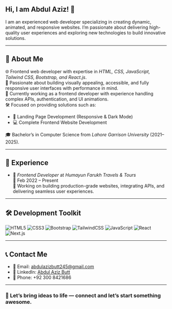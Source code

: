 ## Hi, I am Abdul Aziz! 👋

I am an experienced web developer specializing in creating dynamic, animated, and responsive websites. I’m passionate about delivering high-quality user experiences and exploring new technologies to build innovative solutions.

---

## 🚀 About Me

🌐 Frontend web developer with expertise in *HTML, CSS, JavaScript, Tailwind CSS, Bootstrap, and React.js*.  
🎯 Passionate about building visually appealing, accessible, and fully responsive user interfaces with performance in mind.  
💼 Currently working as a frontend developer with experience handling complex APIs, authentication, and UI animations.  
🛠 Focused on providing solutions such as:
- 📱 Landing Page Development (Responsive & Dark Mode)  
- 💻 Complete Frontend Website Development  

🎓 Bachelor’s in Computer Science from *Lahore Garrison University* (2021–2025).

---

## 💼 Experience

- 🏢 *Frontend Developer* at *Humayun Farukh Travels & Tours*  
  📆 Feb 2022 – Present  
  🔧 Working on building production-grade websites, integrating APIs, and delivering seamless user experiences.

---

## 🛠 Development Toolkit

![HTML5](https://img.shields.io/badge/HTML5-E34F26?style=for-the-badge&logo=html5&logoColor=white)
![CSS3](https://img.shields.io/badge/CSS3-1572B6?style=for-the-badge&logo=css3&logoColor=white)
![Bootstrap](https://img.shields.io/badge/Bootstrap-7952B3?style=for-the-badge&logo=bootstrap&logoColor=white)
![TailwindCSS](https://img.shields.io/badge/TailwindCSS-06B6D4?style=for-the-badge&logo=tailwindcss&logoColor=white)
![JavaScript](https://img.shields.io/badge/JavaScript-F7DF1E?style=for-the-badge&logo=javascript&logoColor=black)
![React](https://img.shields.io/badge/React-20232A?style=for-the-badge&logo=react&logoColor=61DAFB)
![Next.js](https://img.shields.io/badge/Next.js-000000?style=for-the-badge&logo=nextdotjs&logoColor=white)

---

## 📞 Contact Me

- 📧 Email: [abdulazizbutt245@gmail.com](mailto:abdulazizbutt245@gmail.com)  
- 🔗 LinkedIn: [Abdul Aziz Butt](https://www.linkedin.com/in/abdul-aziz-butt-20b747220)  
- 📱 Phone: +92 300 8421686  

---

### 🤝 Let’s bring ideas to life — connect and let’s start something awesome.
